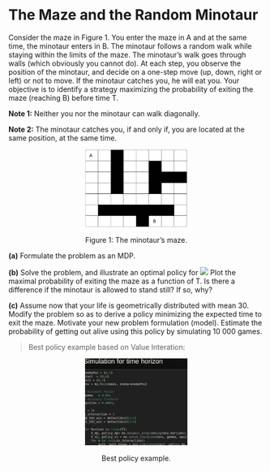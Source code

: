 # The Maze and the Random Minotaur
Consider the maze in Figure 1. You enter the maze in A and at the same time, the minotaur enters in B. The minotaur follows a random walk while staying within the limits of the maze. The minotaur’s walk goes through walls (which obviously you cannot do). At each step, you observe the position of the minotaur, and decide on a one-step move (up, down, right or left) or not to move. If the minotaur catches you, he will eat you. Your objective is to identify a strategy maximizing the probability of exiting the maze (reaching B) before time T.

**Note 1:** Neither you nor the minotaur can walk diagonally.

**Note 2:** The minotaur catches you, if and only if, you are located at the same position, at the
same time.

<p align="center">
  <img src="../images/minotaur%27s%20maze.png" width="40%" height="40%"/>
</p>
<p align="center">
  Figure 1: The minotaur’s maze.
</p>



**(a)** Formulate the problem as an MDP.

**(b)** Solve the problem, and illustrate an optimal policy for <img src="https://render.githubusercontent.com/render/math?math=T={20^2}"> Plot the maximal probability of exiting the maze as a function of T. Is there a difference if the minotaur is allowed to stand still? If so, why?

**(c)** Assume now that your life is geometrically distributed with mean 30. Modify the problem so as to derive a policy minimizing the expected time to exit the maze. Motivate your new problem formulation (model). Estimate the probability of getting out alive using this policy by simulating 10 000 games.

> Best policy example based on Value Interation:

<p align="center">
  <img src="../images/minotaur%27s_maze_policy_example.gif" width="40%" height="40%"/>
</p>
<p align="center">
  Best policy example.
</p>
